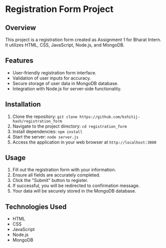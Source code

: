 # Registration Form Project

## Overview
This project is a registration form created as Assignment 1 for Bharat Intern. It utilizes HTML, CSS, JavaScript, Node.js, and MongoDB.

## Features
- User-friendly registration form interface.
- Validation of user inputs for accuracy.
- Secure storage of user data in MongoDB database.
- Integration with Node.js for server-side functionality.

## Installation
1. Clone the repository: `git clone https://github.com/kshitij-hash/registration_form`
2. Navigate to the project directory: `cd registration_form`
3. Install dependencies: `npm install`
4. Start the server: `node server.js`
5. Access the application in your web browser at `http://localhost:3000`

## Usage
1. Fill out the registration form with your information.
2. Ensure all fields are accurately completed.
3. Click the "Submit" button to register.
4. If successful, you will be  redirected to confirmation message.
5. Your data will be securely stored in the MongoDB database.

## Technologies Used
- HTML
- CSS
- JavaScript
- Node.js
- MongoDB

